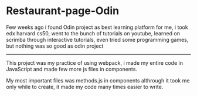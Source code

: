 # Restaurant-page-Odin

Few weeks ago i found Odin project as best learning platform for me, i took edx harvard cs50, went to the bunch of tutorials on youtube, learned on scrimba through interactive tutorials, even tried some programming games, but nothing was so good as odin project

---

This project was my practice of using webpack, i made my entire code in JavaScript and made few more js files in components.

My most important files was methods.js in components althrough it took me only while to create, it made my code many times easier to write.

